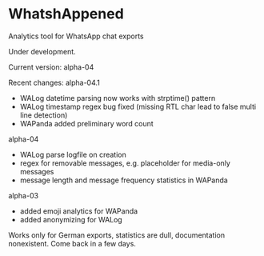 # WhatshAppened
Analytics tool for WhatsApp chat exports

Under development.

Current version: alpha-04

Recent changes:
alpha-04.1
- WALog datetime parsing now works with strptime() pattern
- WALog timestamp regex bug fixed (missing RTL char lead to false multi line detection)
- WAPanda added preliminary word count

alpha-04
- WALog parse logfile on creation
- regex for removable messages, e.g. placeholder for media-only messages
- message length and message frequency statistics in WAPanda

alpha-03
- added emoji analytics for WAPanda
- added anonymizing for WALog

Works only for German exports, statistics are dull, documentation nonexistent. Come back in a few days.
